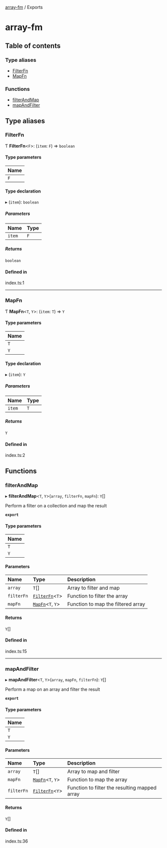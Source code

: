 [array-fm](README.md) / Exports

# array-fm

## Table of contents

### Type aliases

- [FilterFn](modules.md#filterfn)
- [MapFn](modules.md#mapfn)

### Functions

- [filterAndMap](modules.md#filterandmap)
- [mapAndFilter](modules.md#mapandfilter)

## Type aliases

### FilterFn

Ƭ **FilterFn**<`F`\>: (`item`: `F`) => `boolean`

#### Type parameters

| Name |
| :------ |
| `F` |

#### Type declaration

▸ (`item`): `boolean`

##### Parameters

| Name | Type |
| :------ | :------ |
| `item` | `F` |

##### Returns

`boolean`

#### Defined in

index.ts:1

___

### MapFn

Ƭ **MapFn**<`T`, `Y`\>: (`item`: `T`) => `Y`

#### Type parameters

| Name |
| :------ |
| `T` |
| `Y` |

#### Type declaration

▸ (`item`): `Y`

##### Parameters

| Name | Type |
| :------ | :------ |
| `item` | `T` |

##### Returns

`Y`

#### Defined in

index.ts:2

## Functions

### filterAndMap

▸ **filterAndMap**<`T`, `Y`\>(`array`, `filterFn`, `mapFn`): `Y`[]

Perform a filter on a collection and map the result

**`export`**

#### Type parameters

| Name |
| :------ |
| `T` |
| `Y` |

#### Parameters

| Name | Type | Description |
| :------ | :------ | :------ |
| `array` | `T`[] | Array to filter and map |
| `filterFn` | [`FilterFn`](modules.md#filterfn)<`T`\> | Function to filter the array |
| `mapFn` | [`MapFn`](modules.md#mapfn)<`T`, `Y`\> | Function to map the filtered array |

#### Returns

`Y`[]

#### Defined in

index.ts:15

___

### mapAndFilter

▸ **mapAndFilter**<`T`, `Y`\>(`array`, `mapFn`, `filterFn`): `Y`[]

Perform a map on an array and filter the result

**`export`**

#### Type parameters

| Name |
| :------ |
| `T` |
| `Y` |

#### Parameters

| Name | Type | Description |
| :------ | :------ | :------ |
| `array` | `T`[] | Array to map and filter |
| `mapFn` | [`MapFn`](modules.md#mapfn)<`T`, `Y`\> | Function to map the array |
| `filterFn` | [`FilterFn`](modules.md#filterfn)<`Y`\> | Function to filter the resulting mapped array |

#### Returns

`Y`[]

#### Defined in

index.ts:36
